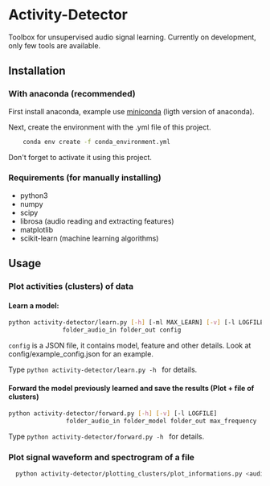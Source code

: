 # Activity-Detector
Toolbox for unsupervised audio signal learning.
Currently on development, only few tools are available.

## Installation

### With anaconda (recommended)
First install anaconda, example use [miniconda](http://conda.pydata.org/miniconda.html) (ligth version of anaconda).

Next, create the environment with the .yml file of this project.
```bash
    conda env create -f conda_environment.yml
```

Don't forget to activate it using this project.

### Requirements (for manually installing)
- python3
- numpy
- scipy
- librosa (audio reading and extracting features)
- matplotlib
- scikit-learn (machine learning algorithms)

## Usage

### Plot activities (clusters) of data
#### Learn a model:
 ```bash
 python activity-detector/learn.py [-h] [-ml MAX_LEARN] [-v] [-l LOGFILE]
                folder_audio_in folder_out config
 ```
 ``` config ``` is a JSON file, it contains model, feature and other details. Look at config/example_config.json for an example.

Type ```python activity-detector/learn.py -h ``` for details.

#### Forward the model previously learned and save the results (Plot + file of clusters)
```bash
python activity-detector/forward.py [-h] [-v] [-l LOGFILE]
                folder_audio_in folder_model folder_out max_frequency
```

Type ```python activity-detector/forward.py -h ``` for details.

### Plot signal waveform and spectrogram of a file

```bash
  python activity-detector/plotting_clusters/plot_informations.py <audio filename>
```
